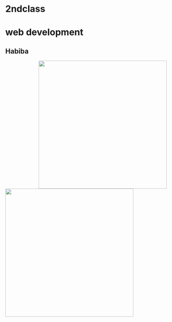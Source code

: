 # 2ndclass
# web development
## Habiba 
<img align="right" width="400" src="https://as2.ftcdn.net/v2/jpg/03/21/26/67/1000_F_321266796_FXngwAwVQsbJ2XkhOyqP0UF5dT3H84ZD.jpg">
<img align="left" width="400" src="https://img.freepik.com/premium-vector/programmer-semi-flat-color-vector-character-student-figure-sitting-person-white-man-computer-desk-coding-isolated-modern-cartoon-style-illustration-graphic-design-animation_151150-5964.jpg?w=826">

